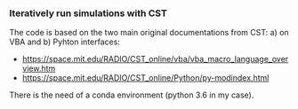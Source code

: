 ### Iteratively run simulations with CST
The code is based on the two main original documentations from CST: a) on VBA and b) Pyhton interfaces:
- https://space.mit.edu/RADIO/CST_online/vba/vba_macro_language_overview.htm
- https://space.mit.edu/RADIO/CST_online/Python/py-modindex.html

There is the need of a conda environment (python 3.6 in my case).
